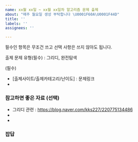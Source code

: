 ```yaml
---
name: xx월 xx일 ~ xx월 xx일차 알고리즘 문제 출제
about: "매주 월요일 생성 부탁합니다 \U0001F60A\U0001F44D"
title: ''
labels: ''
assignees: ''

---
```


필수인 항목은 무조건 쓰고 선택 사항은 쓰지 않아도 됩니다.

출제 문제 유형(필수) : 그리디, 완전탐색

(필수)
- [출제사이트/출제카테고리/난이도] : 문제링크
- 

### 참고하면 좋은 자료 (선택)
- 그리디 관련 : https://blog.naver.com/kks227/220775134486
-
-

### 잡답
